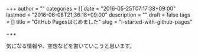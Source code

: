 +++
author = ""
categories = []
date = "2016-05-25T07:17:38+09:00"
lastmod = "2016-06-08T21:36:18+09:00"
description = ""
draft = false
tags = []
title = "GitHub Pagesはじめました"
slug = "i-started-with-github-pages"

+++

気になる情報や、空想などを書いていこうと思います。
